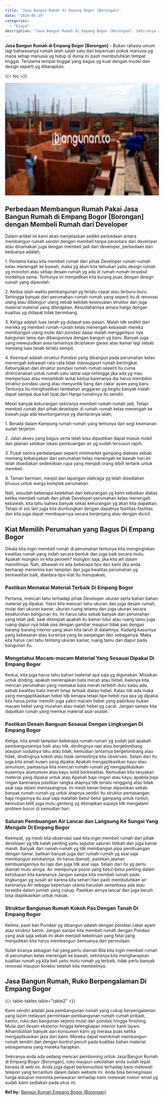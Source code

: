```yaml
---
title: "Jasa Bangun Rumah di Empang Bogor [Borongan]"
date: "2024-05-19"
categories: 
  - "biaya"
description: "Jasa Bangun Rumah di Empang Bogor [Borongan]. Sekiranya anda ada sedang mencari pemborong untuk Jasa Bangun Rumah di Empang Bogor [Borongan], ruko maupun s..."
---
```


**Jasa Bangun Rumah di Empang Bogor \[Borongan\]** – Bukan rahasia umum lagi bahwasanya rumah ialah salah satu dari keperluan pokok manusia yg mana setiap manusia yg hidup di dunia ini pasti membutuhkan tempat tinggal. Terutama tempat tinggal yang bagus yg kuat dengan model dan design seperti yg diharapkan.

{{< toc >}}

![Jasa Bangun Rumah di Empang Bogor [Borongan]](/images/borong-bangunan-16.png)

## Perbedaan Membangun Rumah Pakai Jasa Bangun Rumah di Empang Bogor \[Borongan\] dengan Membeli Rumah dari Developer

Dalam artikel ini kami akan menjelaskan sedikit perbedaan antara membangun rumah sendiri dengan membeli tanpa perantara dari developer atau dinamakan juga dengan membeli jadi dari developer, perbedaan dari keduanya adalah;

1\. Pertama kalau kita membeli rumah dari pihak Developer rumah-rumah kelas menengah ke bawah, maka yg akan kita temukan yaitu design rumah yg monoton atau setiap desain rumah yg ada di rumah-rumah tersebut modelnya sama. Tentunya ini menjadikan kita kurang puas dengan design rumah yang diperoleh.

2\. Kedua ialah waktu pembangunan yg terlalu cepat atau terburu-buru. Sehingga banyak dari perumahan-rumah-rumah yang seperti itu di renovasi ulang atau dibangun ulang sebab ketidak kesesuaian struktur dan juga material material yang diterapkan. Kesudahannya antara harga dengan kualitas yg didapat tidak berimbang.

3\. Ketiga adalah luas tanah yg didapat pas-pasan. Malah tdk sedikit dari mereka yg membeli rumah-rumah kelas menengah kebawah mereka membangun ulang mulai dari pondasi dasar malah menggempur nya bangunan lama dan dibangunnya dengan bangun yg baru. Banyak juga yang mewujudkan area tamannya diciptakan garasi atau kamar lagi sebab memang luas tanah terlalu sempit.

4\. Keempat adalah struktur Pondasi yang dibangun pada perumahan kelas menengah kebawah rata-rata tidak mensupport rumah bertingkat. Kebanyakan dari struktur pondasi rumah-rumah seperti itu cuma direncanakan untuk rumah satu lantai saja sehingga jika ada yg mau memperluas atau menambah lantai kedua karenanya dia harus membikin struktur pondasi ulang atau menyuntik tiang dan cakar ayam yang baru. Tentunya itu menghasilkan tambahan anggaran yg begitu banyak malah dapat sampai dua kali lipat dari Harga rumahnya itu sendiri.

Meski banyak kekurangan sekiranya membeli rumah-rumah jadi, Tetapi membeli rumah dari pihak developer di rumah-rumah kelas menengah ke bawah juga ada keuntungannya yg diantaranya ialah;

1\. Berada dalam Kampung rumah-rumah yang tentunya dari segi keamanan sudah terjamin.

2\. Jalan akses yang bagus serta telah bisa dipastikan dapat masuk mobil dan jalanan selokan lokasi pembuangan air yg sudah tersusun rapih.

3\. Pusat sentra perbelanjaan seperti minimarket gampang diakses sebab memang kebanyakan dari perumahan kelas menengah ke bawah hari ini telah disediakan sedemikian rupa yang menjadi orang lebih tertarik untuk membeli.

4\. Taman bermain, mesjid dan lapangan olahraga yg telah disediakan khusus untuk warga komplek perumahan.

Nah, sesudah beberapa kelebihan dan kekurangan yg kami sebutkan diatas ketika membeli rumah dari pihak Developer perumahan kelas menengah kebawah, kita tahu bahwa banyak sekali kekurangan yg akan kita dapatkan. Tetapi di sisi lain juga kita diuntungkan dengan dapatnya fasilitas-fasilitas dan kita juga dapat membayarnya secara berjenjang atau dengan dicicil.

## Kiat Memilih Perumahan yang Bagus Di Empang Bogor

Dikala kita ingin membeli rumah di perumahan tentunya kita menginginkan kwalitas rumah yang indah secara bentuk dan juga baik secara mutu. Apakah mungkin ini kita peroleh? mungkin saja, jika kita jeli dalam memilihnya. Nah, dibawah ini ada beberapa tips dari kami jika anda berharap menerima kan tampilan dan juga kwalitas perumahan yg berkwalitas baik, diantara tips-kiat Itu merupakan;

### Pastikan Memakai Material Terbaik Di Empang Bogor

Pertama, mencari tahu terhadap pihak Developer ukuran serta bahan bahan material yg dipakai. Yakni kita mencari tahu ukuran dan juga desain rumah, mulai dari ukuran kamar, ukuran ruang tetamu dan juga ukuran secara keseluruhan bangunan itu. Ini harus tahu sebab banyak dari perumahan yang telah jadi, saat ditempati apakah itu kamar tidur atau ruang tamu juga ruang dapur nya tidak pas dengan gambar maupun tidak pas dengan barang-barang interior yang akan kita taruh di dalamnya. Kadang kasurnya yang kebesaran atau kursinya yang ke panjangan dan sebagainya. Maka kita harus cari tahu tentang ukuran kamar, ruang tamu dan dapur pada bangunan itu.

### Mengetahui Macam-macam Material Yang Sesauai Dipakai Di Empang Bogor

Kedua, kita juga harus tahu bahan material apa saja yg digunakan. Misalkan untuk dinding, apakah menerapkan bata merah atau hebel, baiknya kita mencari perumahan yang memakai bata merah terlebih dulu kalau ada, sebab kwalitas bata merah tetap terbaik diatas hebel. Kalau tdk ada maka yang mengaplikasikan hebel tdk kenapa tetapi tipe hebel nya apa yg dipakai kita harus pintar memilih juga yakni macam hebel yang pabrikasi bukan macam hebel yang murahan atau malah hebel yg cacat. Jangan sampe kita dapatkan rumah yang memkai material asal-asalan.

### Pastikan Desain Banguan Sesauai Dengan Lingkungan Di Empang Bogor

Ketiga, kita amati tampilan beberapa rumah-rumah yg sudah jadi apakah pembangunannya baik atau tdk, dindingnya rapi atau bergelombang ataupun sudutnya siku atau tidak, kemudian lantainya bergelombang atau tidak, dindingnya kokoh atau tidak semestinya kita observasi. Selain dari itu juga kita amati kusen yang dipakai Apakah mengaplikasikan kayu atau almunium, pantasnya kita mencari rumah-rumah yg mengaplikasikan kusennya alumunium atau kayu solid berkwalitas. Kemudian kita tanyakan material yang dipakai untuk atap Apakah baja ringan atau kayu, apabila baja ringan karenanya pastikan rangka atapnya tdk terlalu renggang atau tidak asal saja dalam memasangnya. Ini mesti benar-benar dipastikan sebab banyak rumah-rumah yg untuk atapnya sendiri itu struktur pemasangan baja ringannya itu asal saja malahan betul-betul gampang untuk runtuh, kemudian teliti juga mutu genteng yg diterapkan supaya tdk mengalami problem bocor di kemudian hari.

### Saluran Pembuangan Air Lancar dan Langsung Ke Sungai Yang Mengalir Di Empang Bogor

Keempat, yg mesti kita observasi saat kita ingin membeli rumah dari pihak developer yg tdk kalah penting yaitu seputar saluran limbah dan juga kamar mandi. Banyak dari rumah-rumah yg tdk membangun pipa pembuangan dengan benar, bahkan banyak juga dari rumah-rumah yg asal saja membangun selokannya. Ini harus diamati, pastikan jalanan pembuangannya itu rapi dan juga tdk asal saja. Selain dari itu yg perlu diamati mutu airnya. Air mempunyai posisi yang betul-betul penting dalam kehidupan kita karenanya Jangan sampe kita membeli rumah pada lingkungan yg susah air karena kita sehari-hari pasti membutuhkan air karenanya Air sebagai keperluan utama haruslah senantiasa ada atau tersedia dalam jumlah yang cukup. Pastikan airnya lancar dan juga bersih bisa diaplikasikan untuk masak.

### Struktur Bangunan Rumah Kokoh Pas Dengan Tanah Di Empang Bogor

Kelima, pasti kan Pondasi yg dibangun adalah dengan pondasi cakar ayam atau struktur beton. Jangan sampe kita membeli rumah dengan Pondasi yang asal saja sebab ini akan menjadi kekeliruan yang fatal yang menjadikan kita harus membangun Semuanya dari permulaan.

Itulah kiranya sebagian hal yang perlu diamati Bila kita ingin membeli rumah di perumahan kelas menengah ke bawah, sekiranya kita mengharapkan kualitas rumah yg kita beli yaitu mutu rumah yg terbaik, tidak perlu banyak renovasi maupun koreksi setelah kita membelinya.

## Jasa Bangun Rumah, Ruko Berpengalaman Di Empang Bogor

{{< table-tables table="table2" >}}

Kami sendiri adalah jasa pembangunan rumah yang cukup berpengalaman yang lazim melayani permintaan pembangunan rumah-rumah pribadi, kantor, ruko dan bangunan sejenis mulai dari pondasi hingga finishing. Mulai dari desain eksterior hingga kelengkapan interior kami layani. Alhamdulillah banyak dari konsumen kami yg merasa puas ketika mengaplikasikan jasa dari kami. Mereka dapat menikmati membangun rumah sendiri dan dengan kontrol penuh pada kualitas bahan material sebagaimana yang mereka harapkan.

Sekiranya anda ada sedang mencari pemborong untuk Jasa Bangun Rumah di Empang Bogor \[Borongan\], ruko maupun sekolahan anda sudah tepat berada di web ini. Anda juga dapat berkonsultasi terhadap kami melewati telepon yang tercantum dalam dalam website ini. Anda bisa bernegosiasi harga ataupun meminta penawaran terhadap kami melewati nomor email yg sudah kami sediakan pada situs ini.

**Ref by:** [Bangun Rumah Empang Bogor [Borongan]](https://id.wikipedia.org/wiki/Bangun)
